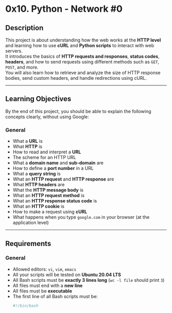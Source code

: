 # 0x10. Python - Network #0

## Description
This project is about understanding how the web works at the **HTTP level** and learning how to use **cURL** and **Python scripts** to interact with web servers.  
It introduces the basics of **HTTP requests and responses**, **status codes**, **headers**, and how to send requests using different methods such as `GET`, `POST`, and more.  
You will also learn how to retrieve and analyze the size of HTTP response bodies, send custom headers, and handle redirections using cURL.

---

## Learning Objectives
By the end of this project, you should be able to explain the following concepts clearly, without using Google:

### General
- What a **URL** is  
- What **HTTP** is  
- How to read and interpret a **URL**  
- The scheme for an HTTP URL  
- What a **domain name** and **sub-domain** are  
- How to define a **port number** in a URL  
- What a **query string** is  
- What an **HTTP request** and **HTTP response** are  
- What **HTTP headers** are  
- What the **HTTP message body** is  
- What an **HTTP request method** is  
- What an **HTTP response status code** is  
- What an **HTTP cookie** is  
- How to make a request using **cURL**  
- What happens when you type `google.com` in your browser (at the application level)

---

## Requirements

### General
- Allowed editors: `vi`, `vim`, `emacs`
- All your scripts will be tested on **Ubuntu 20.04 LTS**
- All Bash scripts must be **exactly 3 lines long** (`wc -l file` should print `3`)
- All files must end with a **new line**
- All files must be **executable**
- The first line of all Bash scripts must be:
  ```bash
  #!/bin/bash

